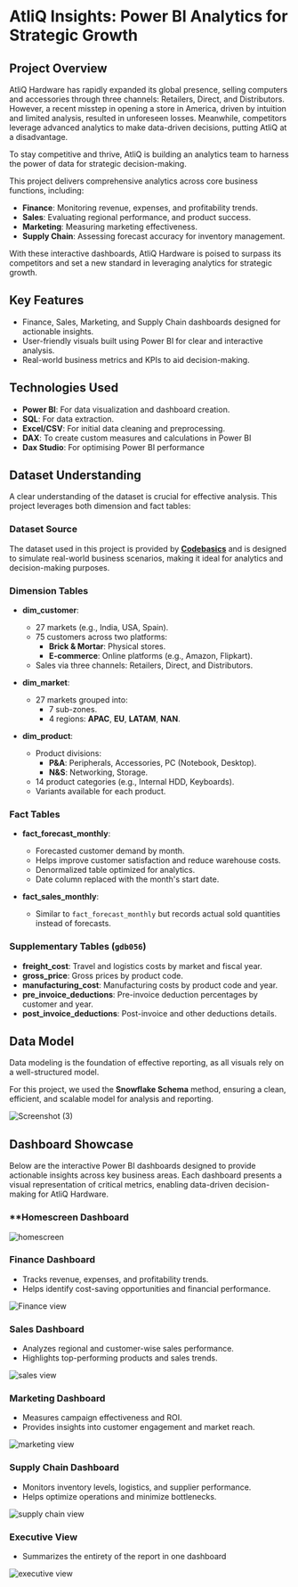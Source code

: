 # AtliQ Insights: Power BI Analytics for Strategic Growth
## **Project Overview**  

AtliQ Hardware has rapidly expanded its global presence, selling computers and accessories through three channels: Retailers, Direct, and Distributors. However, a recent misstep in opening a store in America, driven by intuition and limited analysis, resulted in unforeseen losses. Meanwhile, competitors leverage advanced analytics to make data-driven decisions, putting AtliQ at a disadvantage.

To stay competitive and thrive, AtliQ is building an analytics team to harness the power of data for strategic decision-making.  

This project delivers comprehensive analytics across core business functions, including:  
- **Finance**: Monitoring revenue, expenses, and profitability trends.  
- **Sales**: Evaluating regional performance, and product success.  
- **Marketing**: Measuring marketing effectiveness.  
- **Supply Chain**: Assessing forecast accuracy for inventory management.  

With these interactive dashboards, AtliQ Hardware is poised to surpass its competitors and set a new standard in leveraging analytics for strategic growth.  

## **Key Features**
- Finance, Sales, Marketing, and Supply Chain dashboards designed for actionable insights.  
- User-friendly visuals built using Power BI for clear and interactive analysis.  
- Real-world business metrics and KPIs to aid decision-making.

## **Technologies Used**  
- **Power BI**: For data visualization and dashboard creation.  
- **SQL**: For data extraction.  
- **Excel/CSV**: For initial data cleaning and preprocessing.  
- **DAX**: To create custom measures and calculations in Power BI
- **Dax Studio**: For optimising Power BI performance

## **Dataset Understanding**  

A clear understanding of the dataset is crucial for effective analysis. This project leverages both dimension and fact tables:  

### **Dataset Source**  
The dataset used in this project is provided by **[Codebasics](https://codebasics.io/)** and is designed to simulate real-world business scenarios, making it ideal for analytics and decision-making purposes.

### **Dimension Tables**  
- **dim_customer**:  
  - 27 markets (e.g., India, USA, Spain).  
  - 75 customers across two platforms:  
    - **Brick & Mortar**: Physical stores.  
    - **E-commerce**: Online platforms (e.g., Amazon, Flipkart).  
  - Sales via three channels: Retailers, Direct, and Distributors.  

- **dim_market**:  
  - 27 markets grouped into:  
    - 7 sub-zones.  
    - 4 regions: **APAC**, **EU**, **LATAM**, **NAN**.  

- **dim_product**:  
  - Product divisions:  
    - **P&A**: Peripherals, Accessories, PC (Notebook, Desktop).  
    - **N&S**: Networking, Storage.  
  - 14 product categories (e.g., Internal HDD, Keyboards).  
  - Variants available for each product.  

### **Fact Tables**  
- **fact_forecast_monthly**:  
  - Forecasted customer demand by month.  
  - Helps improve customer satisfaction and reduce warehouse costs.  
  - Denormalized table optimized for analytics.  
  - Date column replaced with the month's start date.  

- **fact_sales_monthly**:  
  - Similar to `fact_forecast_monthly` but records actual sold quantities instead of forecasts.  

### **Supplementary Tables** (`gdb056`)  
- **freight_cost**: Travel and logistics costs by market and fiscal year.  
- **gross_price**: Gross prices by product code.  
- **manufacturing_cost**: Manufacturing costs by product code and year.  
- **pre_invoice_deductions**: Pre-invoice deduction percentages by customer and year.  
- **post_invoice_deductions**: Post-invoice and other deductions details.

## **Data Model**  

Data modeling is the foundation of effective reporting, as all visuals rely on a well-structured model.  

For this project, we used the **Snowflake Schema** method, ensuring a clean, efficient, and scalable model for analysis and reporting.  

![Screenshot (3)](https://github.com/user-attachments/assets/39e0ff95-5916-4395-ae42-3efe622cd669)

## **Dashboard Showcase**
Below are the interactive Power BI dashboards designed to provide actionable insights across key business areas. Each dashboard presents a visual representation of critical metrics, enabling data-driven decision-making for AtliQ Hardware.  
### **Homescreen Dashboard

![homescreen](https://github.com/user-attachments/assets/b9c1d311-4bad-43b6-844b-47ae2492419d)

### **Finance Dashboard**  
- Tracks revenue, expenses, and profitability trends.  
- Helps identify cost-saving opportunities and financial performance.
  
![Finance view](https://github.com/user-attachments/assets/0caef7ea-2791-49a3-a7fc-3777c9769b85)

### **Sales Dashboard**  
- Analyzes regional and customer-wise sales performance.  
- Highlights top-performing products and sales trends.

![sales view](https://github.com/user-attachments/assets/c950030b-48b8-4b0a-822b-510244ac0254)

### **Marketing Dashboard**  
- Measures campaign effectiveness and ROI.  
- Provides insights into customer engagement and market reach.

![marketing view](https://github.com/user-attachments/assets/bfe3582c-a801-412d-ac3a-c950e0a2b35b)

### **Supply Chain Dashboard**  
- Monitors inventory levels, logistics, and supplier performance.  
- Helps optimize operations and minimize bottlenecks.

![supply chain view](https://github.com/user-attachments/assets/8c272908-535a-4219-9b8d-90a9f330067a)

### **Executive View**
- Summarizes the entirety of the report in one dashboard
  
![executive view](https://github.com/user-attachments/assets/27372935-5820-4a8f-8173-d9117b4891e2)





